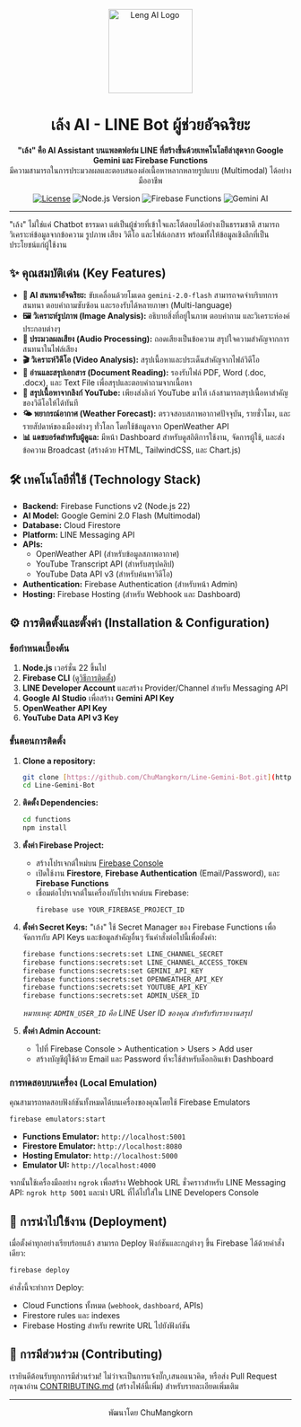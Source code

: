 <p align="center">
  <img src="[URL_TO_YOUR_LOGO.png](https://media.licdn.com/media/AAYQAQSOAAgAAQAAAAAAAB-zrMZEDXI2T62PSuT6kpB6qg.png)" alt="Leng AI Logo" width="150"/>
</p>

<h1 align="center">เล้ง AI - LINE Bot ผู้ช่วยอัจฉริยะ</h1>

<p align="center">
  <strong>"เล้ง" คือ AI Assistant บนแพลตฟอร์ม LINE ที่สร้างขึ้นด้วยเทคโนโลยีล่าสุดจาก Google Gemini และ Firebase Functions</strong>
  <br />
  มีความสามารถในการประมวลผลและตอบสนองต่อเนื้อหาหลากหลายรูปแบบ (Multimodal) ได้อย่างมืออาชีพ
</p>

<p align="center">
  <a href="https://github.com/ChuMangkorn/Line-Gemini-Bot/blob/main/LICENSE"><img src="https://img.shields.io/github/license/ChuMangkorn/Line-Gemini-Bot?style=for-the-badge" alt="License"></a>
  <img src="https://img.shields.io/badge/Node.js-22-blue?style=for-the-badge&logo=node.js" alt="Node.js Version">
  <img src="https://img.shields.io/badge/Firebase-Functions%20v2-orange?style=for-the-badge&logo=firebase" alt="Firebase Functions">
  <img src="https://img.shields.io/badge/Google%20Gemini-Flash%202.0-blueviolet?style=for-the-badge&logo=google-gemini" alt="Gemini AI">
</p>

---

"เล้ง" ไม่ใช่แค่ Chatbot ธรรมดา แต่เป็นผู้ช่วยที่เข้าใจและโต้ตอบได้อย่างเป็นธรรมชาติ สามารถวิเคราะห์ข้อมูลจากข้อความ รูปภาพ เสียง วิดีโอ และไฟล์เอกสาร พร้อมทั้งให้ข้อมูลเชิงลึกที่เป็นประโยชน์แก่ผู้ใช้งาน

## ✨ คุณสมบัติเด่น (Key Features)

-   **🤖 AI สนทนาอัจฉริยะ:** ขับเคลื่อนด้วยโมเดล `gemini-2.0-flash` สามารถจดจำบริบทการสนทนา ตอบคำถามซับซ้อน และรองรับได้หลายภาษา (Multi-language)
-   **🖼️ วิเคราะห์รูปภาพ (Image Analysis):** อธิบายสิ่งที่อยู่ในภาพ ตอบคำถาม และวิเคราะห์องค์ประกอบต่างๆ
-   **🎵 ประมวลผลเสียง (Audio Processing):** ถอดเสียงเป็นข้อความ สรุปใจความสำคัญจากการสนทนาในไฟล์เสียง
-   **🎬 วิเคราะห์วิดีโอ (Video Analysis):** สรุปเนื้อหาและประเด็นสำคัญจากไฟล์วิดีโอ
-   **📄 อ่านและสรุปเอกสาร (Document Reading):** รองรับไฟล์ PDF, Word (.doc, .docx), และ Text File เพื่อสรุปและตอบคำถามจากเนื้อหา
-   **🔗 สรุปเนื้อหาจากลิงก์ YouTube:** เพียงส่งลิงก์ YouTube มาให้ เล้งสามารถสรุปเนื้อหาสำคัญของวิดีโอให้ได้ทันที
-   **🌤️ พยากรณ์อากาศ (Weather Forecast):** ตรวจสอบสภาพอากาศปัจจุบัน, รายชั่วโมง, และรายสัปดาห์ของเมืองต่างๆ ทั่วโลก โดยใช้ข้อมูลจาก OpenWeather API
-   **📊 แดชบอร์ดสำหรับผู้ดูแล:** มีหน้า Dashboard สำหรับดูสถิติการใช้งาน, จัดการผู้ใช้, และส่งข้อความ Broadcast (สร้างด้วย HTML, TailwindCSS, และ Chart.js)

## 🛠️ เทคโนโลยีที่ใช้ (Technology Stack)

-   **Backend:** Firebase Functions v2 (Node.js 22)
-   **AI Model:** Google Gemini 2.0 Flash (Multimodal)
-   **Database:** Cloud Firestore
-   **Platform:** LINE Messaging API
-   **APIs:**
    -   OpenWeather API (สำหรับข้อมูลสภาพอากาศ)
    -   YouTube Transcript API (สำหรับสรุปคลิป)
    -   YouTube Data API v3 (สำหรับค้นหาวิดีโอ)
-   **Authentication:** Firebase Authentication (สำหรับหน้า Admin)
-   **Hosting:** Firebase Hosting (สำหรับ Webhook และ Dashboard)

## ⚙️ การติดตั้งและตั้งค่า (Installation & Configuration)

### ข้อกำหนดเบื้องต้น

1.  **Node.js** เวอร์ชั่น 22 ขึ้นไป
2.  **Firebase CLI** ([ดูวิธีการติดตั้ง](https://firebase.google.com/docs/cli))
3.  **LINE Developer Account** และสร้าง Provider/Channel สำหรับ Messaging API
4.  **Google AI Studio** เพื่อสร้าง **Gemini API Key**
5.  **OpenWeather API Key**
6.  **YouTube Data API v3 Key**

### ขั้นตอนการติดตั้ง

1.  **Clone a repository:**
    ```bash
    git clone [https://github.com/ChuMangkorn/Line-Gemini-Bot.git](https://github.com/ChuMangkorn/Line-Gemini-Bot.git)
    cd Line-Gemini-Bot
    ```

2.  **ติดตั้ง Dependencies:**
    ```bash
    cd functions
    npm install
    ```

3.  **ตั้งค่า Firebase Project:**
    -   สร้างโปรเจกต์ใหม่บน [Firebase Console](https://console.firebase.google.com/)
    -   เปิดใช้งาน **Firestore**, **Firebase Authentication** (Email/Password), และ **Firebase Functions**
    -   เชื่อมต่อโปรเจกต์ในเครื่องกับโปรเจกต์บน Firebase:
        ```bash
        firebase use YOUR_FIREBASE_PROJECT_ID
        ```

4.  **ตั้งค่า Secret Keys:**
    "เล้ง" ใช้ Secret Manager ของ Firebase Functions เพื่อจัดการกับ API Keys และข้อมูลสำคัญอื่นๆ รันคำสั่งต่อไปนี้เพื่อตั้งค่า:

    ```bash
    firebase functions:secrets:set LINE_CHANNEL_SECRET
    firebase functions:secrets:set LINE_CHANNEL_ACCESS_TOKEN
    firebase functions:secrets:set GEMINI_API_KEY
    firebase functions:secrets:set OPENWEATHER_API_KEY
    firebase functions:secrets:set YOUTUBE_API_KEY
    firebase functions:secrets:set ADMIN_USER_ID
    ```
    *หมายเหตุ: `ADMIN_USER_ID` คือ LINE User ID ของคุณ สำหรับรับรายงานสรุป*

5.  **ตั้งค่า Admin Account:**
    -   ไปที่ Firebase Console > Authentication > Users > Add user
    -   สร้างบัญชีผู้ใช้ด้วย Email และ Password ที่จะใช้สำหรับล็อกอินเข้า Dashboard

### การทดสอบบนเครื่อง (Local Emulation)

คุณสามารถทดสอบฟังก์ชันทั้งหมดได้บนเครื่องของคุณโดยใช้ Firebase Emulators

```bash
firebase emulators:start
```

-   **Functions Emulator:** `http://localhost:5001`
-   **Firestore Emulator:** `http://localhost:8080`
-   **Hosting Emulator:** `http://localhost:5000`
-   **Emulator UI:** `http://localhost:4000`

จากนั้นใช้เครื่องมืออย่าง `ngrok` เพื่อสร้าง Webhook URL ชั่วคราวสำหรับ LINE Messaging API: `ngrok http 5001` และนำ URL ที่ได้ไปใส่ใน LINE Developers Console

## 🚀 การนำไปใช้งาน (Deployment)

เมื่อตั้งค่าทุกอย่างเรียบร้อยแล้ว สามารถ Deploy ฟังก์ชันและกฎต่างๆ ขึ้น Firebase ได้ด้วยคำสั่งเดียว:

```bash
firebase deploy
```

คำสั่งนี้จะทำการ Deploy:
-   Cloud Functions ทั้งหมด (`webhook`, `dashboard`, APIs)
-   Firestore rules และ indexes
-   Firebase Hosting สำหรับ rewrite URL ไปยังฟังก์ชัน

## 🤝 การมีส่วนร่วม (Contributing)

เรายินดีต้อนรับทุกการมีส่วนร่วม! ไม่ว่าจะเป็นการแจ้งบั๊ก,เสนอแนวคิด, หรือส่ง Pull Request กรุณาอ่าน [CONTRIBUTING.md](URL_TO_CONTRIBUTING.md) (สร้างไฟล์นี้เพิ่ม) สำหรับรายละเอียดเพิ่มเติม

---
<p align="center">
  พัฒนาโดย ChuMangkorn
</p>
